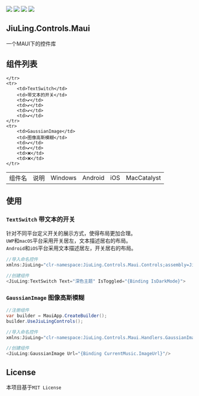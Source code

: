 ![](https://img.shields.io/github/license/JiuLing-zhang/JiuLing.Controls.Maui)
![](https://img.shields.io/github/workflow/status/JiuLing-zhang/JiuLing.Controls.Maui/Build)
[![](https://img.shields.io/nuget/v/JiuLing.Controls.Maui)](https://www.nuget.org/packages/JiuLing.Controls.Maui/)
[![](https://img.shields.io/github/v/release/JiuLing-zhang/JiuLing.Controls.Maui)](https://github.com/JiuLing-zhang/JiuLing.Controls.Maui/releases)  

## JiuLing.Controls.Maui
一个MAUI下的控件库

## 组件列表
<table>
    <tr>
        <td>组件名</td>
        <td>说明</td>
        <td>Windows</td>
        <td>Android</td>
        <td>iOS</td>
        <td>MacCatalyst</td>

    </tr>
    <tr>
        <td>TextSwitch</td>
        <td>带文本的开关</td>
        <td>✔️</td>
        <td>✔️</td>
        <td>✔️</td>        
        <td>✔️</td>
    </tr>
    <tr>
        <td>GaussianImage</td>
        <td>图像高斯模糊</td>
        <td>✔️</td>
        <td>✔️</td>
        <td>❌</td>
        <td>❌</td>
    </tr>
</table>

## 使用  
### `TextSwitch` 带文本的开关

针对不同平台定义开关的展示方式，使得布局更加合理。  
`UWP`和`macOS`平台采用开关居左，文本描述居右的布局。  
`Android`和`iOS`平台采用文本描述居左，开关居右的布局。  

```c#
//导入命名控件
xmlns:JiuLing="clr-namespace:JiuLing.Controls.Maui.Controls;assembly=JiuLing.Controls.Maui"

//创建组件
<JiuLing:TextSwitch Text="深色主题" IsToggled="{Binding IsDarkMode}">
```

### `GaussianImage` 图像高斯模糊

```c#
//注册组件
var builder = MauiApp.CreateBuilder();
builder.UseJiuLingControls();

//导入命名控件
xmlns:JiuLing="clr-namespace:JiuLing.Controls.Maui.Handlers.GaussianImage;assembly=JiuLing.Controls.Maui"

//创建组件
<JiuLing:GaussianImage Url="{Binding CurrentMusic.ImageUrl}"/>
```

## License
本项目基于`MIT License`